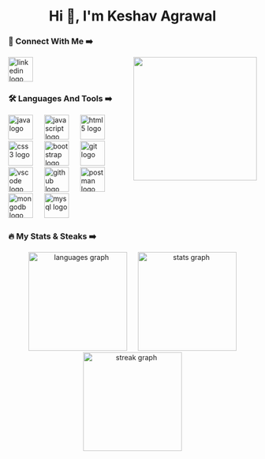<h1 align="center">Hi 👋, I'm Keshav Agrawal</h1>

<h3 align="left">🌟 Connect With Me ➡️</h3>

<img align="right" height="250" src="https://img.freepik.com/free-vector/hacker-operating-laptop-cartoon-icon-illustration-technology-icon-concept-isolated-flat-cartoon-style_138676-2387.jpg?w=740&t=st=1699934769~exp=1699935369~hmac=25372c3c939349f828cc973be1261784cb10c2b93aad327ed2ff15db"  />

<div align="left">
  <a href="https://www.linkedin.com/in/keshav-agrawal-9568a624a/" target="_blank">
    <img src="https://skillicons.dev/icons?i=linkedin" height="50" alt="linkedin logo"  />
  </a>
</div>

<h3 align="left">🛠️ Languages And Tools ➡️</h3>

<div align="left">
  <img src="https://skillicons.dev/icons?i=java" height="50" alt="java logo"  />
  <img width="15" />
  <img src="https://skillicons.dev/icons?i=js" height="50" alt="javascript logo"  />
  <img width="15" />
  <img src="https://skillicons.dev/icons?i=html" height="50" alt="html5 logo"  />
  <img width="15" />
  <img src="https://skillicons.dev/icons?i=css" height="50" alt="css3 logo"  />
  <img width="15" />
  <img src="https://skillicons.dev/icons?i=bootstrap" height="50" alt="bootstrap logo"  />
  <img width="15" />
  <img src="https://skillicons.dev/icons?i=git" height="50" alt="git logo"  />
  <img width="15" />
  <img src="https://skillicons.dev/icons?i=vscode" height="50" alt="vscode logo"  />
  <img width="15" />
  <img src="https://skillicons.dev/icons?i=github" height="50" alt="github logo"  />
  <img width="15" />
  <img src="https://skillicons.dev/icons?i=postman" height="50" alt="postman logo"  />
  <img width="15" />
  <br>
  <img src="https://skillicons.dev/icons?i=mongodb" height="50" alt="mongodb logo"  />
  <img width="15" />
  <img src="https://skillicons.dev/icons?i=mysql" height="50" alt="mysql logo"  />
</div>

<h3 align="left">🔥 My Stats & Steaks ➡️</h3>

<div align="center">
  <img src="https://github-readme-stats.vercel.app/api/top-langs?username=keshavagrawal04&locale=en&hide_title=false&layout=compact&card_width=320&langs_count=5&theme=ocean_dark&hide_border=false&order=2" height="200" alt="languages graph" />
  <img width="15" />
  <img src="https://github-readme-stats.vercel.app/api?username=keshavagrawal04&hide_title=false&hide_rank=true&show_icons=true&include_all_commits=true&count_private=true&disable_animations=false&theme=ocean_dark&locale=en&hide_border=false" height="200" alt="stats graph"  />
  <img src="https://streak-stats.demolab.com?user=maurodesouza&locale=en&mode=daily&theme=ocean_dark&hide_border=false&border_radius=5&order=3" height="200" alt="streak graph" />
</div>
